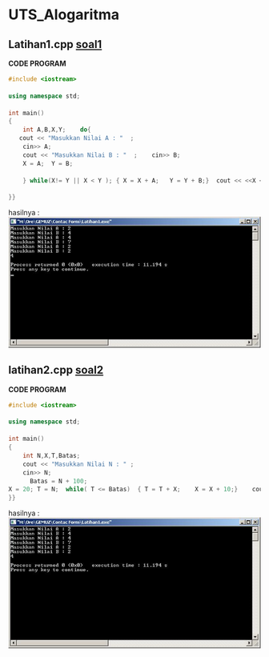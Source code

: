# UTS_Alogaritma

## Latihan1.cpp [soal1](https://raw.githubusercontent.com/Khunaify/UTS_Alogaritma/master/soal1.png)

**CODE PROGRAM**

```c++
#include <iostream>

using namespace std;

int main()
{
    int A,B,X,Y;	do{
   cout << "Masukkan Nilai A : "  ;
    cin>> A;
    cout << "Masukkan Nilai B : "  ;    cin>> B;
    X = A;	Y = B;    

    } while(X!= Y || X < Y ); { X = X + A;   Y = Y + B;}  cout << <<X <<endl; //Jika False akan mencetak X dan Jika True akan berulang  	return 0;    

}}

```

hasilnya :
![soal11](https://raw.githubusercontent.com/Khunaify/UTS_Alogaritma/master/soal1.jpeg)


## latihan2.cpp  [soal2](https://raw.githubusercontent.com/Khunaify/UTS_Alogaritma/master/soal2.png)
  
**CODE PROGRAM**
```c++
#include <iostream>

using namespace std;

int main()
{
    int N,X,T,Batas;
    cout << "Masukkan Nilai N : " ;
    cin>> N;
      Batas = N + 100;
X = 20;	T = N;	while( T <= Batas)	{ T = T + X;	X = X + 10;}	cout << T;
}}
```

hasilnya :
![soal21](https://raw.githubusercontent.com/Khunaify/UTS_Alogaritma/master/soal2.jpeg)